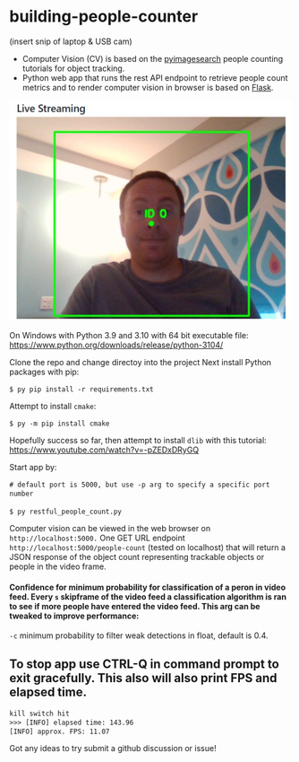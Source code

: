 # building-people-counter

(insert snip of laptop & USB cam) 

- Computer Vision (CV) is based on the [pyimagesearch](https://pyimagesearch.com/2018/08/13/opencv-people-counter/) people counting tutorials for object tracking. 
- Python web app that runs the rest API endpoint to retrieve people count metrics and to render computer vision in browser is based on [Flask](https://flask.palletsprojects.com/en/2.1.x/).


![exampleSnip](/snips/exampleSnip.PNG)


On Windows with Python 3.9 and 3.10 with 64 bit executable file:
https://www.python.org/downloads/release/python-3104/

Clone the repo and change directoy into the project
Next install Python packages with pip:

```
$ py pip install -r requirements.txt
```

Attempt to install `cmake`:
```
$ py -m pip install cmake
```

Hopefully success so far, then attempt to install `dlib` with this tutorial:
https://www.youtube.com/watch?v=-pZEDxDRyGQ

Start app by:
```
# default port is 5000, but use -p arg to specify a specific port number

$ py restful_people_count.py
```

Computer vision can be viewed in the web browser on `http://localhost:5000.` One GET URL endpoint `http://localhost:5000/people-count` (tested on localhost) that will return a JSON response of the object count representing trackable objects or people in the video frame.


#### Confidence for minimum probability for classification of a peron in video feed. Every `s` skipframe of the video feed a classification algorithm is ran to see if more people have entered the video feed. This arg can be tweaked to improve performance:
`-c` minimum probability to filter weak detections in float, default is 0.4.

## To stop app use CTRL-Q in command prompt to exit gracefully. This also will also print FPS and elapsed time.

```
kill switch hit
>>> [INFO] elapsed time: 143.96
[INFO] approx. FPS: 11.07

```

Got any ideas to try submit a github discussion or issue!
